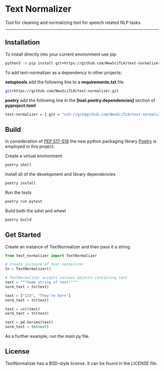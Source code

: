 # Text Normalizer

Tool for cleaning and normalizing text for speech related NLP tasks

---

## Installation

To install directly into your current environment use pip

```bash
python3 -m pip install git+https://github.com/NewSciTLH/text-normalizer.git
```

To add text-normalizer as a dependency in other projects:

**setuptools**
add the following line to a __requirements.txt__ file
```bash
git+https://github.com/NewSciTLH/text-normalizer.git
```

**poetry**
add the following line in the __[tool.poetry.dependencies]__ section of __pyproject.toml__
```bash
text-normalizer = { git = "ssh://git@github.com/NewSciTLH/text-normalizer.git", branch = "prod" }
```

## Build

In consideration of [PEP
517-518](https://snarky.ca/what-the-heck-is-pyproject-toml/) the new python
packaging library [Poetry](https://python-poetry.org/) is employed in this
project.

Create a virtual environment
```bash
poetry shell
```

Install all of the development and library dependencies
```bash
poetry install
```

Run the tests
```bash
poetry run pytest
```

Build both the sdist and wheel
```bash
poetry build
```

## Get Started

Create an instance of TextNormalizer and then pass it a string.

```python
from text_normalizer import TextNormalizer

# Create instance of text normalizer
tn = TextNormalizer()

# TextNormalizer accepts various objects containing text
text = """Some string of text!"""
norm_text = tn(text)

text = ["123", "They're here"]
norm_text = tn(text)

text = set(text)
norm_text = tn(text)

text = pd.Series(text)
norm_text = tn(next)
```

As a further example, run the _main.py_ file.

## License

TextNormalizer has a BSD-style license. It can be found in the LICENSE file.
